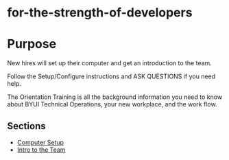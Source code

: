 # for-the-strength-of-developers

# Purpose
New hires will set up their computer and get an introduction to the team.

Follow the Setup/Configure instructions and ASK QUESTIONS if you need help.

The Orientation Training is all the background information you need to know about BYUI Technical Operations, your new workplace, and the work flow.

## Sections

- [Computer Setup](./newHireToDo.md)
- [Intro to the Team](./intro.md)